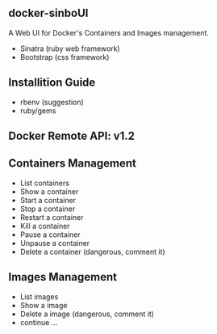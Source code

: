 ## docker-sinboUI
A Web UI for Docker's Containers and Images management.

* Sinatra (ruby web framework)
* Bootstrap (css framework)

## Installition Guide
* rbenv (suggestion)
* ruby/gems

## Docker Remote API: v1.2

## Containers Management
* List containers
* Show a container
* Start a container
* Stop a container
* Restart a container
* Kill a container
* Pause a container
* Unpause a container
* Delete a container (dangerous, comment it)

## Images Management
* List images
* Show a image
* Delete a image (dangerous, comment it)
* continue ...


